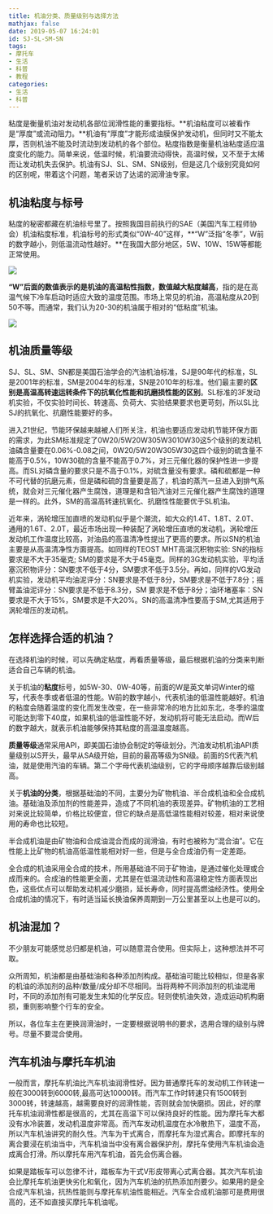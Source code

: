 ```yaml
---
title: 机油分类、质量级别与选择方法
mathjax: false
date: 2019-05-07 16:24:01
id: SJ-SL-SM-SN
tags:
- 摩托车
- 生活
- 科普
- 教程
categories:
- 生活
- 科普
---
```


粘度是衡量机油对发动机各部位润滑性能的重要指标。**机油粘度可以被看作是“厚度”或流动阻力。**机油有“厚度”才能形成油膜保护发动机，但同时又不能太厚，否则机油不能及时流动到发动机的各个部位。粘度指数是衡量机油粘度适应温度变化的能力。简单来说，低温时候，机油要流动得快，高温时候，又不至于太稀而让发动机失去保护。机油有SJ、SL、SM、SN级别，但是这几个级别究竟如何的区别呢，带着这个问题，笔者采访了达诺的润滑油专家。

<!---more--->

## 机油粘度与标号

粘度的秘密都藏在机油标号里了。按照我国目前执行的SAE（美国汽车工程师协会）机油粘度标准，机油标号的形式类似“0W-40”这样，**“W”泛指“冬季”，W前的数字越小，则低温流动性越好。**在我国大部分地区，5W、10W、15W等都能正常使用。

![](https://zymin-1255632454.cos.ap-shanghai.myqcloud.com/0newblog/ng_dm_1_03.jpg)

**“W”后面的数值表示的是机油的高温粘性指数，数值越大粘度越高**，指的是在高温气候下冷车启动时适应大致的温度范围。市场上常见的机油，高温粘度从20到50不等。而通常，我们认为20-30的机油属于相对的“低粘度”机油。

![](https://zymin-1255632454.cos.ap-shanghai.myqcloud.com/0newblog/ng_dm_1_04.jpg)

## 机油质量等级

SJ、SL、SM、SN都是美国石油学会的汽油机油标准，SJ是90年代的标准，SL是2001年的标准，SM是2004年的标准，SN是2010年的标准。他们最主要的**区别是高温高转速运转条件下的抗氧化性能和抗磨损性能的区别**。SL标准的3F发动机实验，不仅实验时间长、转速高、负荷大、实验结果要求也更苛刻，所以SL比SJ的抗氧化、抗磨性能要好的多。

进入21世纪，节能环保越来越被人们所关注，机油也要适应发动机节能环保方面的需求，为此SM标准规定了0W20/5W20W305W3010W30这5个级别的发动机油磷含量要在0.06%-0.08之间，0W20/5W20W305W30这四个级别的硫含量不能高于0.5%，10W30硫的含量不能高于0.7%，对三元催化器的保护性进一步提高。而SL对磷含量的要求只是不高于0.1%，对硫含量没有要求。磷和硫都是一种不可代替的抗磨元素，但是磷和硫的含量要是高了，机油的蒸汽一旦进入到排气系统，就会对三元催化器产生腐蚀，道理是和含铅汽油对三元催化器产生腐蚀的道理是一样的。此外，SM的高温高转速抗氧化、抗磨性性能要优于SL机油。

近年来，涡轮增压加直喷的发动机似乎是个潮流，如大众的1.4T、1.8T、2.0T、通用的1.6T、2.0T，最近市场出现一种装配了涡轮增压直喷的发动机，涡轮增压发动机工作温度比较高，对油品的高温清净性提出了更高的要求。所以SN的机油主要是从高温清净性方面提高。如同样的TEOST  MHT高温沉积物实验: SN的指标要求是不大于35毫克;  SM的要求是不大于45毫克。同样的3G发动机实验，平均活塞沉积物评分：SN要求不低于4分，SM要求不低于3.5分。再如，同样的VG发动机实验，发动机平均油泥评分：SN要求是不低于8分，SM要求是不低于7.8分；摇臂盖油泥评分：SN要求是不低于8.3分，SM 要求是不低于8分；油环堵塞率：SN 要求是不大于15%，SM要求是不大20%。SN的高温清净性要高于SM,尤其适用于涡轮增压的发动机。

## 怎样选择合适的机油？

在选择机油的时候，可以先确定粘度，再看质量等级，最后根据机油的分类来判断适合自己车辆的机油。

关于机油的**粘度**标号，如5W-30、0W-40等，前面的W是英文单词Winter的缩写，代表冬季或者低温的性能。W前的数字越小，代表机油的低温性能越好。机油的粘度会随着温度的变化而发生改变，在一些非常冷的地方比如东北，冬季的温度可能达到零下40度，如果机油的低温性能不好，发动机将可能无法启动。而W后的数字越大，就表示机油能够保持其粘度的高温温度越高。

**质量等级**通常采用API，即美国石油协会制定的等级划分。汽油发动机机油API质量级别以S开头，最早从SA级开始，目前的最高等级为SN级。前面的S代表汽机油，就是使用汽油的车辆。第二个字母代表机油级别，它的字母顺序越靠后级别越高。

关于**机油的分类**，根据基础油的不同，主要分为矿物机油、半合成机油和全合成机油。基础油及添加剂的性能差异，造成了不同机油的表现差异。矿物机油的工艺相对来说比较简单，价格比较便宜，但它的缺点是高低温性能相对较差，相对来说使用的寿命也比较短。

半合成机油是由矿物油和合成油混合而成的润滑油，有时也被称为“混合油”。它在性能上比矿物的机油高低温性能相对好一些，但是与全合成油仍有一定差距。

全合成的机油采用全合成的技术，所用基础油不同于矿物油，是通过催化处理或合成而来的。合成油的性能更全面，尤其是在低温流动性和高温稳定性方面表现出色，这些优点可以帮助发动机减少磨损，延长寿命，同时提高燃油经济性。使用全合成机油的情况下，有时适当延长换油保养周期到一万公里甚至以上也是可以的。

##  机油混加？

 不少朋友可能感觉总归都是机油，可以随意混合使用。但实际上，这种想法并不可取。

众所周知，机油都是由基础油和各种添加剂构成。基础油可能比较相似，但是各家的机油的添加剂的品种/数量/成分却不尽相同。当将两种不同添加剂的机油混用时，不同的添加剂有可能发生未知的化学反应。轻则使机油失效，造成运动机构磨损，重则影响整个行车的安全。

所以，各位车主在更换润滑油时，一定要根据说明书的要求，选用合理的级别与牌号。尽量不要混合使用。

##  汽车机油与摩托车机油

一般而言，摩托车机油比汽车机油润滑性好。因为普通摩托车的发动机工作转速一般在3000转到6000转,最高可达10000转。而汽车工作时转速只有1500转到3000转，转速越高，越需要良好的润滑性能，否则就会加快磨损。因此，好的摩托车机油润滑性都是很高的，尤其在高温下可以保持良好的性能。因为摩托车大都没有水冷装置，发动机温度非常高。而汽车发动机温度在水冷散热下，温度不高，所以汽车机油讲究的耐久性。汽车为干式离合，而摩托车为湿式离合。即摩托车的离合要浸在机油当中，汽车机油当中没有离合器保护剂，摩托车使用汽车机油会造成离合打滑。所以摩托车用汽车机油，首先会伤离合器。

如果是踏板车可以忽律不计，踏板车为干式V形皮带离心式离合器。其次汽车机油会比摩托车机油更快劣化和氧化，因为汽车机油的抗热添加剂要少。如果用的是全合成汽车机油，抗热性能则与摩托车机油性能相近。汽车全合成机油那可是费用很高的，还不如直接买摩托车机油呢。